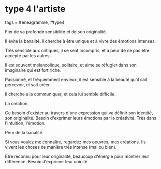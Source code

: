 # type 4 l'artiste
tags = #eneagramme, #type4

Fier de sa profonde sensibilité et de son originalité.

Il évite la banalité. Il cherche à être unique et à vivre des émotions intenses.

Très sensible aux critiques, il se sent incompris, et a peur de ne pas être accepté par les autres.

Il est souvent mélancolique, solitaire, et aime se réfugier dans son imaginaire qui est fort riche.

Passionné, et fréquemment envieux, il est sensible à la beauté qu'il sait percevoir, et sait créer.

Il cherche à la communiquer, et cela lui semble difficile.

La création.

Ce besoin d'exister au travers d'une expression qui va définir son identité, son originalité. Besoin d'exprimer leurs émotions par la créativité. Très dans l'intuition, l'émotion.

Peur de la banalité.

Si vous voulez me connaître, regardez mes oeuvres, mes créations. Ils vivent les choses de manière très intense (mal ou bien).

Etre reconnu pour leur originalité, beaucoup d'énergie pour montrer leur différence. Besoin d'exprimer leur unicité.

